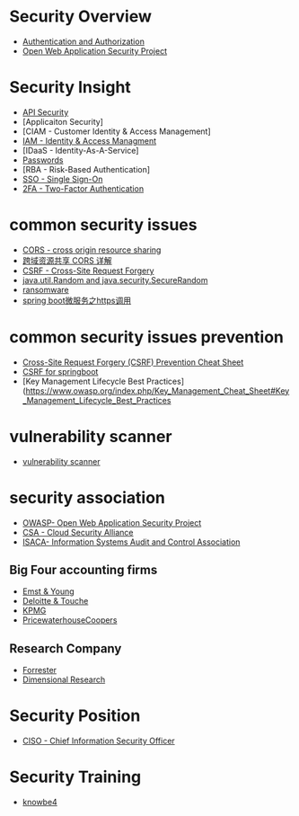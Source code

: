 # Security Overview

* [Authentication and Authorization](authentication-authorization/authentication-authorization.md)
* [Open Web Application Security Project](https://www.owasp.org/index.php/About_The_Open_Web_Application_Security_Project)

# Security Insight

* [API Security](api-security/api-security.md)
* [Applicaiton Security]
* [CIAM - Customer Identity & Access Management]
* [IAM - Identity & Access Managment](identity-access-management.md)
* [IDaaS - Identity-As-A-Service]
* [Passwords](password.md)
* [RBA - Risk-Based Authentication]
* [SSO - Single Sign-On](single-sign-on/single-sign-on.md)
* [2FA - Two-Factor Authentication](two-factoro-authentication.md)

# common security issues

* [CORS - cross origin resource sharing](https://en.wikipedia.org/wiki/Cross-origin_resource_sharing)
* [跨域资源共享 CORS 详解](http://www.ruanyifeng.com/blog/2016/04/cors.html)
* [CSRF - Cross-Site Request Forgery](https://www.owasp.org/index.php/Cross-Site_Request_Forgery_(CSRF) )
* [java.util.Random and java.security.SecureRandom](https://stackoverflow.com/questions/11051205/difference-between-java-util-random-and-java-security-securerandom)
* [ransomware](ransomware.md)
* [spring boot微服务之https调用](https://www.jianshu.com/p/32c73f12db9e)
  
# common security issues prevention
  
* [Cross-Site Request Forgery (CSRF) Prevention Cheat Sheet](https://www.owasp.org/index.php/Cross-Site_Request_Forgery_(CSRF)_Prevention_Cheat_Sheet)
* [CSRF for springboot](../code/java/springboot/springboot.md)
* [Key Management Lifecycle Best Practices](https://www.owasp.org/index.php/Key_Management_Cheat_Sheet#Key_Management_Lifecycle_Best_Practices

# vulnerability scanner

* [vulnerability scanner](../too/vulnerability-scanner/vulnerability-scanner.md)

# security association

* [OWASP- Open Web Application Security Project](https://www.owasp.org )
* [CSA - Cloud Security Alliance](https://cloudsecurityalliance.org )
* [ISACA- Information Systems Audit and Control Association](https://www.isaca.org/Pages/default.aspx )

## Big Four accounting firms

* [Emst & Young](https://www.ey.com )
* [Deloitte & Touche](https://www2.deloitte.com/cn/en.html )
* [KPMG](https://home.kpmg.com/xx/en/home.html )
* [PricewaterhouseCoopers](https://www.pwc.com )

## Research Company

* [Forrester](https://go.forrester.com )
* [Dimensional Research](http://dimensionalresearch.com )

# Security Position

* [CISO - Chief Information Security Officer](chief-information-security-officer.md)

# Security Training

* [knowbe4](https://www.knowbe4.com )
